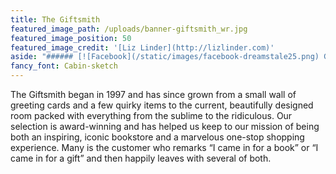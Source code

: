 ```yaml
---
title: The Giftsmith
featured_image_path: /uploads/banner-giftsmith_wr.jpg
featured_image_position: 50
featured_image_credit: '[Liz Linder](http://lizlinder.com)'
aside: "###### [![Facebook](/static/images/facebook-dreamstale25.png) Giftsmith on facebook](https://www.facebook.com/brooklinebooksmithgiftshop/)"
fancy_font: Cabin-sketch
---
```


The Giftsmith began in 1997 and has since grown from a small wall of greeting cards and a few quirky items to the current, beautifully designed room packed with everything from the sublime to the ridiculous. Our selection is award-winning and has helped us keep to our mission of being both an inspiring, iconic bookstore and a marvelous one-stop shopping experience. Many is the customer who remarks “I came in for a book” or “I came in for a gift” and then happily leaves with several of both.